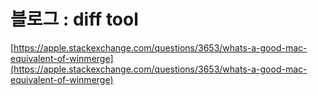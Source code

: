 # 블로그 : diff tool
[https://apple.stackexchange.com/questions/3653/whats-a-good-mac-equivalent-of-winmerge](https://apple.stackexchange.com/questions/3653/whats-a-good-mac-equivalent-of-winmerge)
